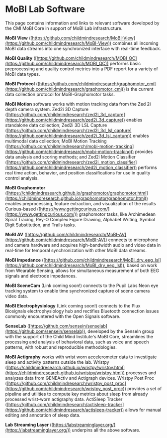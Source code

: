 # MoBI Lab Software

This page contains information and links to relevant software developed by the CMI MoBI Core in support of MoBI Lab infrastructure.

**MoBI View** ([https://github.com/childmindresearch/MoBI-View](https://github.com/childmindresearch/MoBI-View)) combines all incoming MoBI data streams into one synchronized interface with real-time feedback.

**MoBI Quality** ([https://github.com/childmindresearch/MOBI_QC](https://github.com/childmindresearch/MOBI_QC)) performs basic preprocessing and quality control metrics into a PDF report for a variety of MoBI data types.

**MoBI Protocol** ([https://github.com/childmindresearch/graphomotor_cmi](https://github.com/childmindresearch/graphomotor_cmi)) is the current data collection protocol for MoBI-Graphomotor tasks.

**MoBI Motion** software works with motion tracking data from the Zed 2i depth camera system. Zed2i 3D Capture ([https://github.com/childmindresearch/zed2i_3d_capture](https://github.com/childmindresearch/zed2i_3d_capture)) enables standalone data collection; Zed2i 3D LSL Capture ([https://github.com/childmindresearch/zed2i_3d_lsl_capture](https://github.com/childmindresearch/zed2i_3d_lsl_capture)) enables multimodal data collection; MoBI Motion Tracking ([https://github.com/childmindresearch/mobi-motion-tracking](https://github.com/childmindresearch/mobi-motion-tracking)) provides data analysis and scoring methods; and Zed2i Motion Classifier ([https://github.com/childmindresearch/zed2i_motion_classifier](https://github.com/childmindresearch/zed2i_motion_classifier)) performs real time action, behavior, and position classifications for use in quality control analysis.

**MoBI Graphomotor** ([https://childmindresearch.github.io/graphomotor/graphomotor.html](https://childmindresearch.github.io/graphomotor/graphomotor.html)) enables preprocessing, feature extraction, and visualization of the results Curious-based ([https://www.gettingcurious.com/](https://www.gettingcurious.com/)) graphomotor tasks, like Archimedean Spiral Tracing, Rey-O Complex Figure Drawing, Alphabet Writing, Symbol Digit Substitution, and Trails tasks.

**MoBI AV** ([https://github.com/childmindresearch/MoBI-AV](https://github.com/childmindresearch/MoBI-AV)) connects to microphone and camera hardware and acquires high-bandwidth audio and video data in real-time for temporal synchronization with other MoBI data streams.

**MoBI Impedance** ([https://github.com/childmindresearch/MoBI_dry_eeg_lsl](https://github.com/childmindresearch/MoBI_dry_eeg_lsl)), based on work from Wearable Sensing, allows for simultaneous measurement of both EEG signals and electrode impedances.

**MoBI SceneCam** (Link coming soon!) connects to the Pupil Labs Neon eye tracking system to enable time synchronized capture of scene camera video data.

**MoBI Electrophysiology** (Link coming soon!) connects to the Plux Biosignals electrophysiology hub and rectifies Bluetooth connection issues commonly encountered with the Open Signals software.

**SenseLab** ([https://github.com/sensein/senselab](https://github.com/sensein/senselab)), developed by the SenseIn group with the support of the Child Mind Institute's MoBI Core, streamlines the processing and analysis of behavioral data, such as voice and speech patterns, with robust and reproducible methodologies.

**MoBI Actigraphy** works with wrist worn accelerometer data to investigate sleep and activity patterns outside the lab. Wristpy ([https://childmindresearch.github.io/wristpy/wristpy.html](https://childmindresearch.github.io/wristpy/wristpy.html)) processes and analyzes data from GENEActiv and Actigraph devices. Wristpy Post Proc ([https://github.com/childmindresearch/wristpy_post_proc](https://github.com/childmindresearch/wristpy_post_proc)) provides a set of pipeline and utilities to compute key metrics about sleep from already processed wrist-worn actigraphy data. ActiSleep Tracker ([https://github.com/childmindresearch/actisleep-tracker](https://github.com/childmindresearch/actisleep-tracker)) allows for manual editing and annotation of sleep data.

**Lab Streaming Layer** ([https://labstreaminglayer.org/](https://labstreaminglayer.org/)) underpins all the above software.